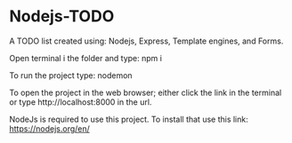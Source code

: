 # Nodejs-TODO

A TODO list created using:
Nodejs, Express, Template engines, and Forms.

Open terminal i the folder and type:
npm i

To run the project type:
nodemon

To open the project in the web browser; either click the link in the terminal or type http://localhost:8000 in the url.

NodeJs is required to use this project.
To install that use this link: https://nodejs.org/en/
